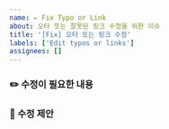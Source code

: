 ```yaml
---
name: ✏️ Fix Typo or Link
about: 오타 또는 잘못된 링크 수정을 위한 이슈
title: '[Fix] 오타 또는 링크 수정'
labels: ['Edit typos or links']
assignees: []
---
```


### ✏️ 수정이 필요한 내용

<!-- 어떤 오타 또는 잘못된 링크인지 작성해주세요 -->

### 📍 수정 제안

<!-- 어떻게 고쳤으면 하는지 간단히 써주세요 -->
